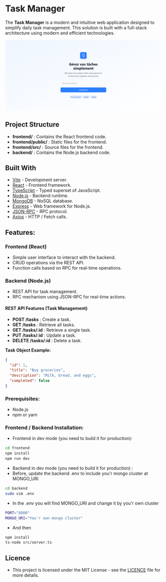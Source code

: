 # Task Manager

The **Task Manager** is a modern and intuitive web application designed to simplify daily task management. This solution is built with a full-stack architecture using modern and efficient technologies.

<img src="./ExternalImages/Home_page_task_manager.png" alt="Alternative text" width="1000" />

## Project Structure
- **frontend/** : Contains the React frontend code.
- **frontend/public/** : Static files for the frontend.
- **frontend/src/** : Source files for the frontend.
- **backend/** : Contains the Node.js backend code.

## Built With
- [Vite](https://vitejs.dev/) - Development server.
- [React](https://react.dev/) - Frontend framework.
- [TypeScript](https://www.typescriptlang.org/) - Typed superset of JavaScript.
- [Node.js](https://nodejs.org/) - Backend runtime.
- [MongoDB](https://www.mongodb.com/) - NoSQL database.
- [Express](https://expressjs.com/) - Web framework for Node.js.
- [JSON-RPC](https://www.jsonrpc.org/) - RPC protocol.
- [Axios](https://axios-http.com/fr/docs/intro) - HTTP / Fetch calls.

## Features:

### Frontend (React)
- Simple user interface to interact with the backend.
- CRUD operations via the REST API.
- Function calls based on RPC for real-time operations.

### Backend (Node.js)
- REST API for task management.
- RPC mechanism using JSON-RPC for real-time actions.

#### REST API Features (Task Management)
- **POST /tasks** : Create a task.
- **GET /tasks** : Retrieve all tasks.
- **GET /tasks/:id** : Retrieve a single task.
- **PUT /tasks/:id** : Update a task.
- **DELETE /tasks/:id** : Delete a task.

**Task Object Example:**
```json
{
  "id": 1,
  "title": "Buy groceries",
  "description": "Milk, bread, and eggs",
  "completed": false
}
```

### Prerequisites:
- Node.js
- npm or yarn

### Frontend / Backend Installation:

- Frontend in dev mode (you need to build it for production):
```bash
cd frontend
npm install
npm run dev 
```

- Backend in dev mode (you need to build it for production) :
- Before, update the backend .env to include you'r mongo cluster at MONGO_URI 
```bash
cd backend
sudo vim .env
```

- In the .env you will find MONGO_URI and change it by you'r own cluster
```bash 
PORT="8080"
MONGO_URI="You'r own mongo cluster"
```

- And then

```bash
npm install 
ts-node src/server.ts
```
## Licence 
- This project is licensed under the MIT License - see the [LICENCE](https://fr.wikipedia.org/wiki/Licence_MIT) file for more details.

